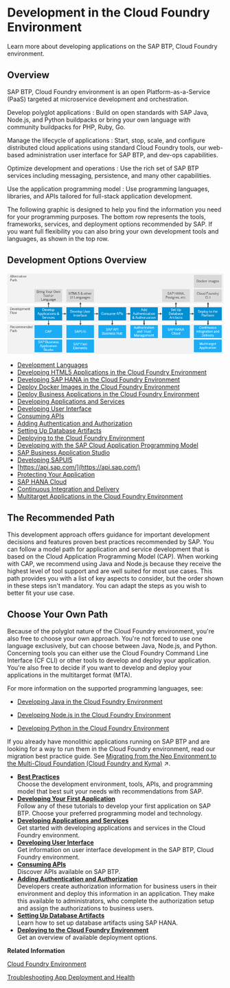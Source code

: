 <!-- loio40a8f8f6f1724e0ca0fd2a8777f45504 -->

# Development in the Cloud Foundry Environment

Learn more about developing applications on the SAP BTP, Cloud Foundry environment.



<a name="loio40a8f8f6f1724e0ca0fd2a8777f45504__section_jms_z5d_53b"/>

## Overview

SAP BTP, Cloud Foundry environment is an open Platform-as-a-Service \(PaaS\) targeted at microservice development and orchestration.

  Develop polyglot applications 
 :   Build on open standards with SAP Java, Node.js, and Python buildpacks or bring your own language with community buildpacks for PHP, Ruby, Go.

   Manage the lifecycle of applications 
 :   Start, stop, scale, and configure distributed cloud applications using standard Cloud Foundry tools, our web-based administration user interface for SAP BTP, and dev-ops capabilities.

   Optimize development and operations 
 :   Use the rich set of SAP BTP services including messaging, persistence, and many other capabilities.

   Use the application programming model 
 :   Use programming languages, libraries, and APIs tailored for full-stack application development.

 

The following graphic is designed to help you find the information you need for your programming purposes. The bottom row represents the tools, frameworks, services, and deployment options recommended by SAP. If you want full flexibility you can also bring your own development tools and languages, as shown in the top row.



<a name="loio40a8f8f6f1724e0ca0fd2a8777f45504__section_wqt_z5l_tnb"/>

## Development Options Overview

![](images/Image_Map_Development_Options_Overview_d716bab.png)

-   [Development Languages](Development_Languages_2d0ff22.md)
-   [Developing HTML5 Applications in the Cloud Foundry Environment](Developing_HTML5_Applications_in_the_Cloud_Foundry_Environment_11d77aa.md)
-   [Developing SAP HANA in the Cloud Foundry Environment](Developing_SAP_HANA_in_the_Cloud_Foundry_Environment_14224d7.md#loio14224d75f6c64b499d189e3ebd131ec2)
-   [Deploy Docker Images in the Cloud Foundry Environment](Deploy_Docker_Images_in_the_Cloud_Foundry_Environment_c190ad6.md)
-   [Deploy Business Applications in the Cloud Foundry Environment](Deploy_Business_Applications_in_the_Cloud_Foundry_Environment_4946ea5.md)
-   [Developing Applications and Services](Developing_Applications_and_Services_68e2ece.md)
-   [Developing User Interface](Developing_User_Interface_a6ea5f0.md)
-   [Consuming APIs](Consuming_APIs_d4cae3e.md)
-   [Adding Authentication and Authorization](Adding_Authentication_and_Authorization_419ae2e.md)
-   [Setting Up Database Artifacts](Setting_Up_Database_Artifacts_3cd6954.md)
-   [Deploying to the Cloud Foundry Environment](Deploying_to_the_Cloud_Foundry_Environment_2a21055.md)
-   [Developing with the SAP Cloud Application Programming Model](Developing_with_the_SAP_Cloud_Application_Programming_Model_00823f9.md)
-   [SAP Business Application Studio](SAP_Business_Application_Studio_c736960.md)
-   [Developing SAPUI5](Developing_SAPUI5_839cb81.md)
-   [https://api.sap.com/](https://api.sap.com/)
-   [Protecting Your Application](Protecting_Your_Application_7c5c565.md)
-   [SAP HANA Cloud](Developing_SAP_HANA_in_the_Cloud_Foundry_Environment_14224d7.md#loioa697b1b1b5ad4b598378ff0fa091fa35)
-   [Continuous Integration and Delivery](Continuous_Integration_and_Delivery_fdead30.md#loiofdead30953d24c0ca75768e2c3bcdd2c)
-   [Multitarget Applications in the Cloud Foundry Environment](Multitarget_Applications_in_the_Cloud_Foundry_Environment_d04fc0e.md)



<a name="loio40a8f8f6f1724e0ca0fd2a8777f45504__section_ifw_4vl_tnb"/>

## The Recommended Path

This development approach offers guidance for important development decisions and features proven best practices recommended by SAP. You can follow a model path for application and service development that is based on the Cloud Application Programming Model \(CAP\). When working with CAP, we recommend using Java and Node.js because they receive the highest level of tool support and are well suited for most use cases. This path provides you with a list of key aspects to consider, but the order shown in these steps isn't mandatory. You can adapt the steps as you wish to better fit your use case.



<a name="loio40a8f8f6f1724e0ca0fd2a8777f45504__section_skx_qfs_4nb"/>

## Choose Your Own Path

Because of the polyglot nature of the Cloud Foundry environment, you're also free to choose your own approach. You're not forced to use one language exclusively, but can choose between Java, Node.js, and Python. Concerning tools you can either use the Cloud Foundry Command Line Interface \(CF CLI\) or other tools to develop and deploy your application. You're also free to decide if you want to develop and deploy your applications in the multitarget format \(MTA\).

For more information on the supported programming languages, see:

-   [Developing Java in the Cloud Foundry Environment](Developing_Java_in_the_Cloud_Foundry_Environment_a3f9006.md)

-   [Developing Node.js in the Cloud Foundry Environment](Developing_Node.js_in_the_Cloud_Foundry_Environment_3a7a0be.md)

-   [Developing Python in the Cloud Foundry Environment](Developing_Python_in_the_Cloud_Foundry_Environment_acf8f49.md)




If you already have monolithic applications running on SAP BTP and are looking for a way to run them in the Cloud Foundry environment, read our migration best practice guide. See [Migrating from the Neo Environment to the Multi-Cloud Foundation (Cloud Foundry and Kyma)](https://help.sap.com/viewer/b017fc4f944e4eb5b31501b3d1b6a1f0/Cloud/en-US/aae4e0ae1cdf434b908c3c8cf3ea942a.html "Learn why and how to migrate your scenarios on SAP Business Technology Platform (SAP BTP) from the Neo environment to the multi-cloud foundation.") :arrow_upper_right:.

-   **[Best Practices](Best_Practices_0859096.md "Choose the development environment, tools, APIs, and programming model that best suit your needs with recommendations from SAP. ")**  
Choose the development environment, tools, APIs, and programming model that best suit your needs with recommendations from SAP.
-   **[Developing Your First Application](Developing_Your_First_Application_bc8d5c0.md "Follow any of these tutorials to develop your first application on SAP BTP. Choose your
			preferred programming model and technology.")**  
Follow any of these tutorials to develop your first application on SAP BTP. Choose your preferred programming model and technology.
-   **[Developing Applications and Services](Developing_Applications_and_Services_68e2ece.md "Get started with developing applications and services in the Cloud
                                Foundry environment.")**  
Get started with developing applications and services in the Cloud Foundry environment.
-   **[Developing User Interface](Developing_User_Interface_a6ea5f0.md "Get information on user interface development in the SAP BTP, Cloud Foundry
                                    environment.")**  
Get information on user interface development in the SAP BTP, Cloud Foundry environment.
-   **[Consuming APIs](Consuming_APIs_d4cae3e.md "Discover APIs available on SAP BTP.")**  
Discover APIs available on SAP BTP.
-   **[Adding Authentication and Authorization](Adding_Authentication_and_Authorization_419ae2e.md "Developers create authorization information for business users in their environment and deploy this information in an application. They
		make this available to administrators, who complete the authorization setup and assign the authorizations to business users.")**  
Developers create authorization information for business users in their environment and deploy this information in an application. They make this available to administrators, who complete the authorization setup and assign the authorizations to business users.
-   **[Setting Up Database Artifacts](Setting_Up_Database_Artifacts_3cd6954.md "Learn how to set up database artifacts using SAP HANA. ")**  
Learn how to set up database artifacts using SAP HANA.
-   **[Deploying to the Cloud Foundry Environment](Deploying_to_the_Cloud_Foundry_Environment_2a21055.md "Get an overview of available deployment options.")**  
Get an overview of available deployment options.

**Related Information**  


[Cloud Foundry Environment](../10-concepts/Cloud_Foundry_Environment_9c7092c.md#loio9c7092c7b7ae4d49bc8ae35fdd0e0b18 "The Cloud Foundry environment allows you to create polyglot cloud applications in Cloud Foundry. It contains the SAP BTP, Cloud Foundry runtime service, which is based on the open-source application platform managed by the Cloud Foundry Foundation.")

[Troubleshooting App Deployment and Health](https://docs.cloudfoundry.org/devguide/deploy-apps/troubleshoot-app-health.html)



